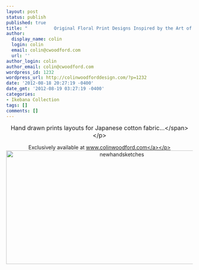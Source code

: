 ```yaml
---
layout: post
status: publish
published: true
title: "          Original Floral Print Designs Inspired by the Art of Ikebana"
author:
  display_name: colin
  login: colin
  email: colin@cwoodford.com
  url: ''
author_login: colin
author_email: colin@cwoodford.com
wordpress_id: 1232
wordpress_url: http://colinwoodforddesign.com/?p=1232
date: '2012-08-18 20:27:19 -0400'
date_gmt: '2012-08-19 03:27:19 -0400'
categories:
- Ikebana Collection
tags: []
comments: []
---
```

<p style="text-align: center;"><span style="font-size: medium;">Hand drawn prints layouts for Japanese cotton fabric...<&#47;span><&#47;p></p>
<p style="text-align: center;">Exclusively available at <a href="http:&#47;&#47;colinwoodford.com">www.colinwoodford.com<&#47;a><&#47;p><br />
<img class="aligncenter size-full wp-image-1617" alt="newhandsketches" src="http:&#47;&#47;colinwoodforddesign.com&#47;wp-content&#47;uploads&#47;2013&#47;07&#47;newhandsketches.png" width="609" height="307" &#47;></p>
